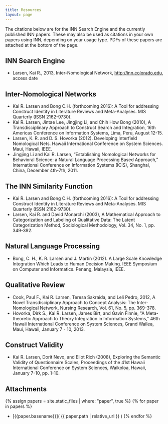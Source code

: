 ```yaml
---
title: Resources
layout: page
---
```


The citations below are for the INN Search Engine and the currently published INN papers. These may also be used as citations in your own papers using INN, depending on your usage type. PDFs of these papers are attached at the bottom of the page.

## INN Search Engine
* Larsen, Kai R., 2013, Inter-Nomological Network, http://inn.colorado.edu, access date


## Inter-Nomological Networks
* Kai R. Larsen and Bong C.H. (forthcoming 2016): A Tool for addressing Construct Identity in Literature Reviews and Meta-Analyses. MIS Quarterly (ISSN 2162-9730).
* Kai R. Larsen, Jintae Lee, Jingjing Li, and Chih How Bong (2010), A Transdisciplinary Approach to Construct Search and Integration, 16th Americas Conference on Information Systems, Lima, Peru, August 12-15.
* Larsen, K. R. and D. S. Hovorka (2012). Developing Interfield Nomological Nets. Hawaii International Conference on System Sciences. Maui, Hawaii, IEEE.
* Jingjing Li and Kai R. Larsen, “Establishing Nomological Networks for Behavioral Science: a Natural Language Processing Based Approach,” International Conference on Information Systems (ICIS), Shanghai, China, December 4th-7th, 2011.


## The INN Similarity Function
* Kai R. Larsen and Bong C.H. (forthcoming 2016): A Tool for addressing Construct Identity in Literature Reviews and Meta-Analyses. MIS Quarterly (ISSN 2162-9730).
* Larsen, Kai R. and David Monarchi (2003), A Mathematical Approach to Categorization and Labeling of Qualitative Data: The Latent Categorization Method, Sociological Methodology, Vol. 34, No. 1, pp. 349-392.


## Natural Language Processing
* Bong, C. H., K. R. Larsen and J. Martin (2012). A Large Scale Knowledge Integration Which Leads to Human Decision Making. IEEE Symposium on Computer and Informatics. Penang, Malaysia, IEEE.


## Qualitative Review
* Cook, Paul F., Kai R. Larsen, Teresa Sakraida, and Leli Pedro, 2012, A Novel Transdisciplinary Approach to Concept Analysis: The Inter-Nomological Network, Nursing Research, Vol. 61, No. 5, pp. 369-378.
* Hovorka, Dirk S., Kai R. Larsen, James Birt, and Gavin Finnie, "A Meta-theoretic Approach to Theory Integration in Information Systems," 46th Hawaii International Conference on System Sciences, Grand Wailea, Maui, Hawaii, January 7 - 10, 2013.


## Construct Validity
* Kai R. Larsen, Dorit Nevo, and Eliot Rich (2008), Exploring the Semantic Validity of Questionnaire Scales, Proceedings of the 41st Hawaii International Conference on System Sciences, Waikoloa, Hawaii, January 7-10, pp. 1-10.


## Attachments

{% assign papers = site.static_files | where: "paper", true %}
{% for paper in papers %}
* [{{paper.basename}}]( {{ paper.path | relative_url }} )
{% endfor %}
